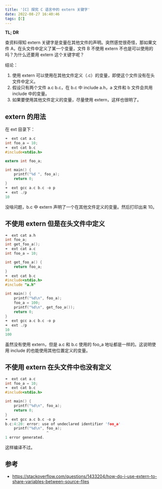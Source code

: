 ```yaml
---
title: '[C] 探究 C 语言中的 extern 关键字'
date: 2022-08-27 16:40:46
tags: [C]
---
```




**TL; DR**



查资料得知 extern 关键字是变量在其他文件的声明。突然感觉很奇怪，那如果文件 A，在头文件中定义了某一个变量，文件 B 不使用 extern 不也是可以使用的吗？为什么还要用 extern 这个关键字呢？



结论：



1. 使用 extern 可以使用在其他文件定义（.c）的变量，即使这个文件没有在头文件中定义。
2. 假设只有两个文件 a.c b.c，在 b.c 中 include a.h，a 文件和 b 文件会共用 include 中的变量。
3. 如果要使用其他文件定义的变量，尽量使用 extern，这样也很明了。



<!--more-->



## extern 的用法



在 ext 目录下：

```c
➜  ext cat a.c 
int foo_a = 10;                                                                                 
➜  ext cat b.c 
#include<stdio.h>

extern int foo_a;

int main() {
    printf("%d ", foo_a);
    return 0;
}                                                                                               
➜  ext gcc a.c b.c -o p
➜  ext ./p
10  
```



没啥问题，b.c 中 extern 声明了一个在其他文件定义的变量。然后打印出来 10。



## 不使用 extern 但是在头文件中定义



```c
➜  ext cat a.h
int foo_a;
int get_foo_a();
➜  ext cat a.c
int foo_a = 10;

int get_foo_a() {
    return foo_a;
}                                                                                               
➜  ext cat b.c
#include<stdio.h>
#include "a.h"

int main() {
    printf("%d\n", foo_a);
    foo_a = 100;
    printf("%d\n", get_foo_a());
    return 0;
}                                                                                              
➜  ext gcc a.c b.c -o p
➜  ext ./p
10
100
```



虽然没有使用 extern，但是 a.c 和 b.c 使用的 foo_a 地址都是一样的。这说明使用 include 的也能使用其他位置定义的变量。



## 不使用 extern 在头文件中也没有定义



```c
➜  ext cat a.c 
int foo_a = 10;
➜  ext cat b.c
#include<stdio.h>

int main() {
    printf("%d\n", foo_a);
    return 0;
}                                                                                             
➜  ext gcc a.c b.c -o p
b.c:4:20: error: use of undeclared identifier 'foo_a'
    printf("%d\n", foo_a);
                   ^
1 error generated.
```



这样编译不过。



## 参考



+ https://stackoverflow.com/questions/1433204/how-do-i-use-extern-to-share-variables-between-source-files



